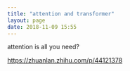 ```yaml
---
title: "attention and transformer"
layout: page
date: 2018-11-09 15:55
---
```






attention is all you need?

https://zhuanlan.zhihu.com/p/44121378